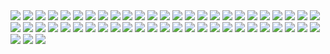 <img src=https://raw.githubusercontent.com/EnderSpy29/Wacky-Walls/refs/heads/main/Wallpapers/Anime-Street.jpg>
<img src=https://raw.githubusercontent.com/EnderSpy29/Wacky-Walls/refs/heads/main/Wallpapers/Arch-Uwu.jpg>
<img src=https://raw.githubusercontent.com/EnderSpy29/Wacky-Walls/refs/heads/main/Wallpapers/Astronaut.jpg>
<img src=https://raw.githubusercontent.com/EnderSpy29/Wacky-Walls/refs/heads/main/Wallpapers/Batman-Christmas.jpg>
<img src=https://raw.githubusercontent.com/EnderSpy29/Wacky-Walls/refs/heads/main/Wallpapers/Boat-japan.jpg>
<img src=https://raw.githubusercontent.com/EnderSpy29/Wacky-Walls/refs/heads/main/Wallpapers/Car-City.jpg>
<img src=https://raw.githubusercontent.com/EnderSpy29/Wacky-Walls/refs/heads/main/Wallpapers/ChainsawMan.png>
<img src=https://raw.githubusercontent.com/EnderSpy29/Wacky-Walls/refs/heads/main/Wallpapers/Colours.jpg>
<img src=https://raw.githubusercontent.com/EnderSpy29/Wacky-Walls/refs/heads/main/Wallpapers/Cyberpunk-Lucy.jpg>
<img src=https://raw.githubusercontent.com/EnderSpy29/Wacky-Walls/refs/heads/main/Wallpapers/EVA-01.png>
<img src=https://raw.githubusercontent.com/EnderSpy29/Wacky-Walls/refs/heads/main/Wallpapers/EvangelionCool.png>
<img src=https://raw.githubusercontent.com/EnderSpy29/Wacky-Walls/refs/heads/main/Wallpapers/Evangelion-Dusk.jpg>
<img src=https://raw.githubusercontent.com/EnderSpy29/Wacky-Walls/refs/heads/main/Wallpapers/Evangelion-Neon.jpg>
<img src=https://raw.githubusercontent.com/EnderSpy29/Wacky-Walls/refs/heads/main/Wallpapers/EvangelionWarm.png>
<img src=https://raw.githubusercontent.com/EnderSpy29/Wacky-Walls/refs/heads/main/Wallpapers/Flowers.jpg>
<img src=https://raw.githubusercontent.com/EnderSpy29/Wacky-Walls/refs/heads/main/Wallpapers/Forest-Road-Above.jpg>
<img src=https://raw.githubusercontent.com/EnderSpy29/Wacky-Walls/refs/heads/main/Wallpapers/ForestRoad.jpg>
<img src=https://raw.githubusercontent.com/EnderSpy29/Wacky-Walls/refs/heads/main/Wallpapers/Frieren-Night.jpg>
<img src=https://raw.githubusercontent.com/EnderSpy29/Wacky-Walls/refs/heads/main/Wallpapers/Frieren-Tree.jpg>
<img src=https://raw.githubusercontent.com/EnderSpy29/Wacky-Walls/refs/heads/main/Wallpapers/Howls-Castle.jpg>
<img src=https://raw.githubusercontent.com/EnderSpy29/Wacky-Walls/refs/heads/main/Wallpapers/HunterxHunter.jpg>
<img src=https://raw.githubusercontent.com/EnderSpy29/Wacky-Walls/refs/heads/main/Wallpapers/InitialDpixel.png>
<img src=https://raw.githubusercontent.com/EnderSpy29/Wacky-Walls/refs/heads/main/Wallpapers/Kitt.png>
<img src=https://raw.githubusercontent.com/EnderSpy29/Wacky-Walls/refs/heads/main/Wallpapers/Landrover.jpeg>
<img src=https://raw.githubusercontent.com/EnderSpy29/Wacky-Walls/refs/heads/main/Wallpapers/Landrover-Trail.jpg>
<img src=https://raw.githubusercontent.com/EnderSpy29/Wacky-Walls/refs/heads/main/Wallpapers/Landrover-Trainyard.jpeg>
<img src=https://raw.githubusercontent.com/EnderSpy29/Wacky-Walls/refs/heads/main/Wallpapers/Lowpoly_Street.png>
<img src=https://raw.githubusercontent.com/EnderSpy29/Wacky-Walls/refs/heads/main/Wallpapers/Makima-Store.jpg>
<img src=https://raw.githubusercontent.com/EnderSpy29/Wacky-Walls/refs/heads/main/Wallpapers/Manga-Girl-Rain.png>
<img src=https://raw.githubusercontent.com/EnderSpy29/Wacky-Walls/refs/heads/main/Wallpapers/Manga-Portal.jpg>
<img src=https://raw.githubusercontent.com/EnderSpy29/Wacky-Walls/refs/heads/main/Wallpapers/Manga-Shrine.jpg>
<img src=https://raw.githubusercontent.com/EnderSpy29/Wacky-Walls/refs/heads/main/Wallpapers/May_waterfall_desktop_HD.png>
<img src=https://raw.githubusercontent.com/EnderSpy29/Wacky-Walls/refs/heads/main/Wallpapers/Minecraft-Night.png>
<img src=https://raw.githubusercontent.com/EnderSpy29/Wacky-Walls/refs/heads/main/Wallpapers/Neon-Car.jpg>
<img src=https://raw.githubusercontent.com/EnderSpy29/Wacky-Walls/refs/heads/main/Wallpapers/Neon-Gas-Station.jpg>
<img src=https://raw.githubusercontent.com/EnderSpy29/Wacky-Walls/refs/heads/main/Wallpapers/Neon-Genesis-Rei.jpg>
<img src=https://raw.githubusercontent.com/EnderSpy29/Wacky-Walls/refs/heads/main/Wallpapers/NeonGroot.jpg>
<img src=https://raw.githubusercontent.com/EnderSpy29/Wacky-Walls/refs/heads/main/Wallpapers/Night_City.png>
<img src=https://raw.githubusercontent.com/EnderSpy29/Wacky-Walls/refs/heads/main/Wallpapers/NoMansSkyGreen.jpg>
<img src=https://raw.githubusercontent.com/EnderSpy29/Wacky-Walls/refs/heads/main/Wallpapers/NoMansSkyShipSingle.jpg>
<img src=https://raw.githubusercontent.com/EnderSpy29/Wacky-Walls/refs/heads/main/Wallpapers/Nord-Buildings.png>
<img src=https://raw.githubusercontent.com/EnderSpy29/Wacky-Walls/refs/heads/main/Wallpapers/Nord-Chainsaw.png>
<img src=https://raw.githubusercontent.com/EnderSpy29/Wacky-Walls/refs/heads/main/Wallpapers/Nord-Spiderman.jpg>
<img src=https://raw.githubusercontent.com/EnderSpy29/Wacky-Walls/refs/heads/main/Wallpapers/Oriental-Warrior.jpg>
<img src=https://raw.githubusercontent.com/EnderSpy29/Wacky-Walls/refs/heads/main/Wallpapers/Purple-Tree.jpg>
<img src=https://raw.githubusercontent.com/EnderSpy29/Wacky-Walls/refs/heads/main/Wallpapers/Rainy.jpeg>
<img src=https://raw.githubusercontent.com/EnderSpy29/Wacky-Walls/refs/heads/main/Wallpapers/Sentry.jpg>
<img src=https://raw.githubusercontent.com/EnderSpy29/Wacky-Walls/refs/heads/main/Wallpapers/StarfieldCityNight.jpg>
<img src=https://raw.githubusercontent.com/EnderSpy29/Wacky-Walls/refs/heads/main/Wallpapers/Stitch-And-Toothless.jpg>
<img src=https://raw.githubusercontent.com/EnderSpy29/Wacky-Walls/refs/heads/main/Wallpapers/Tokyo_Pink.png>
<img src=https://raw.githubusercontent.com/EnderSpy29/Wacky-Walls/refs/heads/main/Wallpapers/Toothless-Nightsky.png>
<img src=https://raw.githubusercontent.com/EnderSpy29/Wacky-Walls/refs/heads/main/Wallpapers/Tower-Night.png>
<img src=https://raw.githubusercontent.com/EnderSpy29/Wacky-Walls/refs/heads/main/Wallpapers/Valheim-Bonfire.jpg>